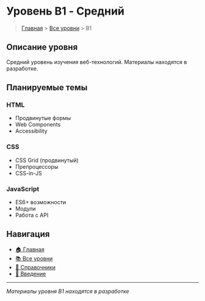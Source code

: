 # Уровень B1 - Средний

> [Главная](../../readme.md) > [Все уровни](../index.md) > B1

## Описание уровня

Средний уровень изучения веб-технологий. Материалы находятся в разработке.

## Планируемые темы

### HTML

- Продвинутые формы
- Web Components
- Accessibility

### CSS

- CSS Grid (продвинутый)
- Препроцессоры
- CSS-in-JS

### JavaScript

- ES6+ возможности
- Модули
- Работа с API

## Навигация

- [🏠 Главная](../../readme.md)
- [📚 Все уровни](../index.md)
- [📖 Справочники](../../guides/index.md)
- [🔧 Введение](../../Intro/index.md)

---

_Материалы уровня B1 находятся в разработке_

